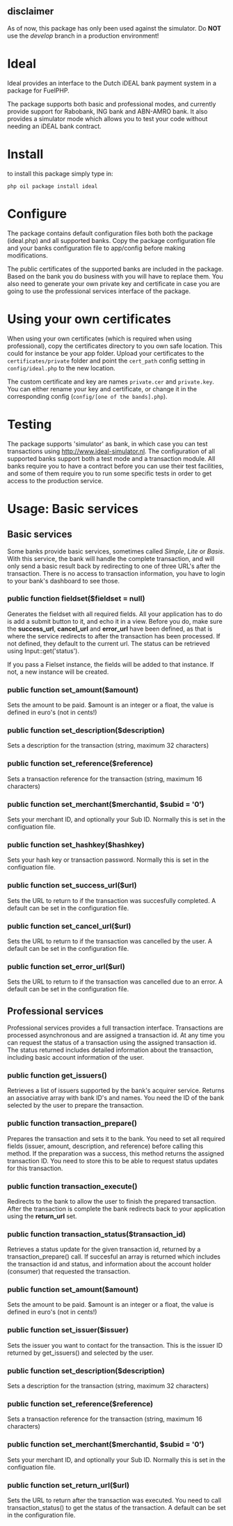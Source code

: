 ## disclaimer

As of now, this package has only been used against the simulator. Do **NOT** use the _develop_ branch in a production environment!

# Ideal

Ideal provides an interface to the Dutch iDEAL bank payment system in a package for FuelPHP.

The package supports both basic and professional modes, and currently provide support for Rabobank, ING bank and ABN-AMRO bank.
It also provides a simulator mode which allows you to test your code without needing an iDEAL bank contract.

# Install

to install this package simply type in:

	php oil package install ideal

# Configure

The package contains default configuration files both both the package (ideal.php) and all supported banks. Copy the package
configuration file and your banks configuration file to app/config before making modifications.

The public certificates of the supported banks are included in the package. Based on the bank you do business with you will
have to replace them. You also need to generate your own private key and certificate in case you are going to use the
professional services interface of the package.

# Using your own certificates

When using your own certificates (which is required when using professional), copy the certificates directory to you own safe location.
This could for instance be your app folder. Upload your certificates to the `certificates/private` folder and point the `cert_path`
config setting in `config/ideal.php` to the new location.

The custom certificate and key are names `private.cer` and `private.key`. You can either rename your key and certificate, or change it
in the corresponding config (`config/[one of the bands].php`).

# Testing

The package supports 'simulator' as bank, in which case you can test transactions using http://www.ideal-simulator.nl. The configuration
of all supported banks support both a test mode and a transaction module. All banks require you to have a contract before you can use
their test facilities, and some of them require you to run some specific tests in order to get access to the production service.

# Usage: Basic services

## Basic services

Some banks provide basic services, sometimes called _Simple_, _Lite_ or _Basis_. With this service, the bank will handle the complete
transaction, and will only send a basic result back by redirecting to one of three URL's after the transaction. There is no access to
transaction information, you have to login to your bank's dashboard to see those.

### public function fieldset($fieldset = null)

Generates the fieldset with all required fields. All your application has to do is add a submit button to it, and echo it in a view.
Before you do, make sure the **success_url**, **cancel_url** and **error_url** have been defined, as that is where the service redirects to after
the transaction has been processed. If not defined, they default to the current url. The status can be retrieved using Input::get('status').

If you pass a Fielset instance, the fields will be added to that instance. If not, a new instance will be created.

### public function set_amount($amount)

Sets the amount to be paid. $amount is an integer or a float, the value is defined in euro's (not in cents!)

### public function set_description($description)

Sets a description for the transaction (string, maximum 32 characters)

### public function set_reference($reference)

Sets a transaction reference for the transaction (string, maximum 16 characters)

### public function set_merchant($merchantid, $subid = '0')

Sets your merchant ID, and optionally your Sub ID. Normally this is set in the configuation file.

### public function set_hashkey($hashkey)

Sets your hash key or transaction password.  Normally this is set in the configuation file.

### public function set_success_url($url)

Sets the URL to return to if the transaction was succesfully completed. A default can be set in the configuration file.

### public function set_cancel_url($url)

Sets the URL to return to if the transaction was cancelled by the user. A default can be set in the configuration file.

### public function set_error_url($url)

Sets the URL to return to if the transaction was cancelled due to an error. A default can be set in the configuration file.

## Professional services

Professional services provides a full transaction interface. Transactions are processed asynchronous and are assigned a transaction id.
At any time you can request the status of a transaction using the assigned transaction id. The status returned includes detailed information
about the transaction, including basic account information of the user.

### public function get_issuers()

Retrieves a list of issuers supported by the bank's acquirer service. Returns an associative array with bank ID's and names. You need the
ID of the bank selected by the user to prepare the transaction.

### public function transaction_prepare()

Prepares the transaction and sets it to the bank. You need to set all required fields (issuer, amount, description, and reference) before calling this method.
If the preparation was a success, this method returns the assigned transaction ID. You need to store this to be able to request status updates for this
transaction.

### public function transaction_execute()

Redirects to the bank to allow the user to finish the prepared transaction. After the transaction is complete the bank redirects back to your application
using the **return_url** set.

### public function transaction_status($transaction_id)

Retrieves a status update for the given transaction id, returned by a transaction_prepare() call. If succesful an array is returned which includes the
transaction id and status, and information about the account holder (consumer) that requested the transaction.

### public function set_amount($amount)

Sets the amount to be paid. $amount is an integer or a float, the value is defined in euro's (not in cents!)

### public function set_issuer($issuer)

Sets the issuer you want to contact for the transaction. This is the issuer ID returned by get_issuers() and selected by the user.

### public function set_description($description)

Sets a description for the transaction (string, maximum 32 characters)

### public function set_reference($reference)

Sets a transaction reference for the transaction (string, maximum 16 characters)

### public function set_merchant($merchantid, $subid = '0')

Sets your merchant ID, and optionally your Sub ID. Normally this is set in the configuation file.

### public function set_return_url($url)

Sets the URL to return after the transaction was executed. You need to call transaction_status() to get the status of the transaction.
A default can be set in the configuration file.
